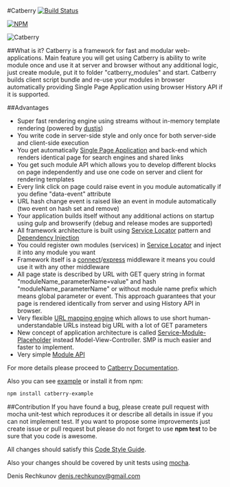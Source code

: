 #Catberry [![Build Status](https://travis-ci.org/pragmadash/catberry.png?branch=master)](https://travis-ci.org/pragmadash/catberry)

[![NPM](https://nodei.co/npm/catberry.png)](https://nodei.co/npm/catberry/)

![Catberry](https://github.com/pragmadash/catberry/blob/develop/docs/images/logo.png)

##What is it?
Catberry is a framework for fast and modular web-applications. Main feature you will get using Catberry is ability to write module once and use it at server and browser without any additional logic, just create module, put it to folder "catberry_modules" and start. Catberry builds client script bundle and re-use your modules in browser automatically providing Single Page Application using browser History API if it is supported.

##Advantages
* Super fast rendering engine using streams without in-memory template rendering (powered by [dustjs](https://github.com/linkedin/dustjs))
* You write code in server-side style and only once for both server-side and client-side execution
* You get automatically [Single Page Application](http://en.wikipedia.org/wiki/Single_Page_Application) and back-end which renders identical page for search engines and shared links
* You get such module API which allows you to develop different blocks on page independently and use one code on server and client for rendering templates
* Every link click on page could raise event in you module automatically if you define "data-event" attribute
* URL hash change event is raised like an event in module automatically (two event on hash set and remove)
* Your application builds itself without any additional actions on startup using gulp and browserify (debug and release modes are supported)
* All framework architecture is built using [Service Locator](http://en.wikipedia.org/wiki/Service_locator_pattern) pattern and [Dependency Injection](http://en.wikipedia.org/wiki/Dependency_injection)
* You could register own modules (services) in [Service Locator](http://en.wikipedia.org/wiki/Service_locator_pattern) and inject it into any module you want
* Framework itself is a [connect](https://github.com/senchalabs/connect)/[express](https://github.com/visionmedia/express) middleware it means you could use it with any other middleware
* All page state is described by URL with GET query string in format "moduleName_parameterName=value" and hash "moduleName_parameterName" or without module name prefix which means global parameter or event. This approach guarantees that your page is rendered identically from server and using History API in browser.
* Very flexible [URL mapping engine](https://github.com/pragmadash/catberry/blob/develop/docs/url-mapping.md) which allows to use short human-understandable URLs instead big URL with a lot of GET parameters
* New concept of application architecture is called [Service-Module-Placeholder](https://github.com/pragmadash/catberry/blob/develop/docs/smp.md) instead Model-View-Controller. SMP is much easier and faster to implement.
* Very simple [Module API](https://github.com/pragmadash/catberry/blob/develop/docs/modules.md)

For more details please proceed to [Catberry Documentation](https://github.com/pragmadash/catberry/blob/develop/docs/index.md).

Also you can see [example](https://github.com/pragmadash/catberry/tree/develop/example) or install it from npm:

```bash
npm install catberry-example
```

##Contribution
If you have found a bug, please create pull request with mocha unit-test which reproduces it or describe all details in issue if you can not implement test.
If you want to propose some improvements just create issue or pull request but please do not forget to use **npm test** to be sure that you code is awesome.

All changes should satisfy this [Code Style Guide](https://github.com/pragmadash/catberry/blob/develop/docs/code-style.md).

Also your changes should be covered by unit tests using [mocha](https://www.npmjs.org/package/mocha).

Denis Rechkunov <denis.rechkunov@gmail.com>
